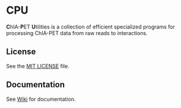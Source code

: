 # CPU
**C**hIA-**P**ET **U**tilities is a collection of efficient specialized programs for processing ChIA-PET data from raw reads to interactions.

## License
See the [MIT LICENSE](LICENSE) file.

## Documentation
See [Wiki](https://github.com/cheehongsg/CPU/wiki) for documentation.
